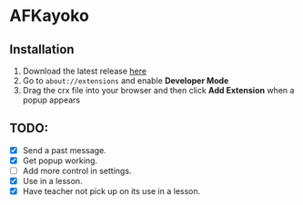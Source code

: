 # AFKayoko

## Installation 
1. Download the latest release [here](https://github.com/markvdean/AFKayoko/releases/latest)
2. Go to `about://extensions` and enable **Developer Mode**
3. Drag the crx file into your browser and then click **Add Extension** when a popup appears

## TODO:

- [x] Send a past message.
- [x] Get popup working.
- [ ] Add more control in settings.
- [x] Use in a lesson.
- [x] Have teacher not pick up on its use in a lesson.
